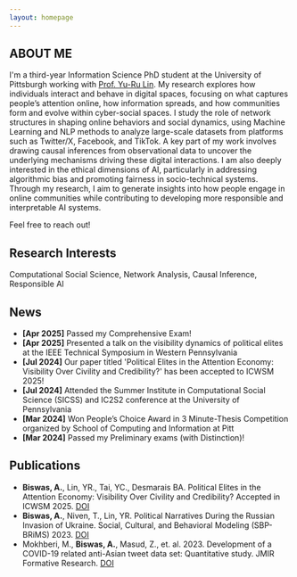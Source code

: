 ```yaml
---
layout: homepage
---
```


## ABOUT ME

I'm a third-year Information Science PhD student at the University of Pittsburgh working with [Prof. Yu-Ru Lin](http://www.yurulin.com/). My research explores how individuals interact and behave in digital spaces, focusing on what captures people’s attention online, how information spreads, and how communities form and evolve within cyber-social spaces. I study the role of network structures in shaping online behaviors and social dynamics, using Machine Learning and NLP methods to analyze large-scale datasets from platforms such as Twitter/X, Facebook, and TikTok. A key part of my work involves drawing causal inferences from observational data to uncover the underlying mechanisms driving these digital interactions. I am also deeply interested in the ethical dimensions of AI, particularly in addressing algorithmic bias and promoting fairness in socio-technical systems. Through my research, I aim to generate insights into how people engage in online communities while contributing to developing more responsible and interpretable AI systems.

Feel free to reach out!

<!-- Prior to this, I worked as a Research Assistant at the [Third Space Research Group](https://thirdspace.toronto.edu/) at the University of Toronto under [Prof. Ishtiaque Ahmed](https://www.ishtiaque.net/) and [Prof. Shebuti Rayana](http://shebuti.com/) (SUNY Old Westbury) on Covid-19 Stigma Detection on Twitter. I also worked as a Research Assistant at the [AISys Lab](https://github.com/softsys4ai) at the University of South Carolina under [Prof. Pooyan Jamshidi](https://pooyanjamshidi.github.io/) on Causal Transfer Learning. --> 


## Research Interests

Computational Social Science, Network Analysis, Causal Inference, Responsible AI

## News 
- **[Apr 2025]** Passed my Comprehensive Exam!
- **[Apr 2025]** Presented a talk on the visibility dynamics of political elites at the IEEE Technical Symposium in Western Pennsylvania 
- **[Jul 2024]** Our paper titled 'Political Elites in the Attention Economy: Visibility Over Civility and Credibility?' has been accepted to ICWSM 2025!
- **[Jul 2024]** Attended the Summer Institute in Computational Social Science (SICSS) and IC2S2 conference at the University of Pennsylvania
- **[Mar 2024]** Won People’s Choice Award in 3 Minute-Thesis Competition organized by School of Computing and Information at Pitt
- **[Mar 2024]** Passed my Preliminary exams (with Distinction)!
<!-- - **[Nov 2023]** Gave a talk at DINS PhD Seminar, University of Pittsburgh
- **[Sep 2023]** Presented my work on RU war-related propaganda at SBP-BRiMS ([slides](https://docs.google.com/presentation/d/1XNk2TvF_07_hZg5NVqkDzxOuJ7WfJOvZDoB-0C9dXyE/edit?usp=sharing)) -->

## Publications

- **Biswas, A.**, Lin, YR., Tai, YC., Desmarais BA. Political Elites in the Attention Economy: Visibility Over Civility and Credibility? Accepted in ICWSM 2025. [DOI](https://arxiv.org/abs/2407.16014) 
- **Biswas, A.**, Niven, T., Lin, YR. Political Narratives During the Russian Invasion of Ukraine. Social, Cultural, and Behavioral Modeling (SBP-BRiMS) 2023. [DOI](https://doi.org/10.1007/978-3-031-43129-6_4)
- Mokhberi, M., **Biswas, A.**, Masud, Z., et. al. 2023. Development of a COVID-19 related anti-Asian tweet data set: Quantitative study. JMIR Formative Research. [DOI](https://formative.jmir.org/2023/1/e40403)

